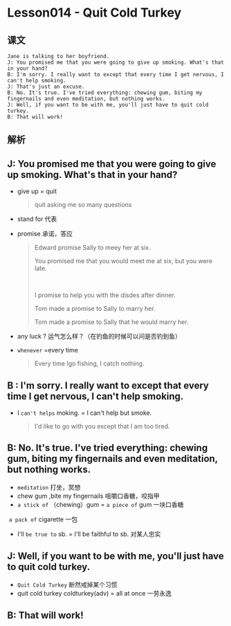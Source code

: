 # Lesson014 - Quit Cold Turkey

## 课文

```
Jane is talking to her boyfriend. 
J: You promised me that you were going to give up smoking. What's that in your hand? 
B: I'm sorry. I really want to except that every time I get nervous, I can't help smoking. 
J: That's just an excuse. 
B: No. It's true. I've tried everything: chewing gum, biting my fingernails and even meditation, but nothing works. 
J: Well, if you want to be with me, you'll just have to quit cold turkey. 
B: That will work! 
```

## 解析

## J: You promised me that you were going to give up smoking. What's that in your hand?

- give up = quit

  > quit asking me so many questions

- stand for 代表

- promise 承诺，答应

  > Edward promise Sally to meey her at six.
  >
  > You promised me that you would meet me at six, but you were late.
  >
  > ​
  >
  > I promise to help you with the disdes after dinner.
  >
  > Tom made a promise to Sally to marry her.
  >
  > Tom made a promise to Sally that he would marry her.


- any luck ? 运气怎么样？（在钓鱼的时候可以问是否钓到鱼）

- `whenever` =every time

  > Every time Igo fishing, I catch nothing.

## B : I'm sorry. I really want to except that every time I get nervous, I can't help smoking.

- I `can't helps` moking. = I can't help but smoke.

  > I'd like to go with you except that I am too tired.

## B: No. It's true. I've tried everything: chewing gum, biting my fingernails and even meditation, but nothing works.

- `meditation`  打坐，冥想
- chew gum ,bite my fingernails 咀嚼口香糖，咬指甲
- `a stick of` （chewing）gum = `a piece of` gum 一块口香糖

​      `a pack of` cigarette 一包

- I'll `be true to` sb. = I'll be faithful to sb. 对某人忠实

## J: Well, if you want to be with me, you'll just have to quit cold turkey.

- `Quit Cold Turkey` 断然戒掉某个习惯
- quit cold turkey         coldturkey(adv) = all at once 一劳永逸

## B: That will work!